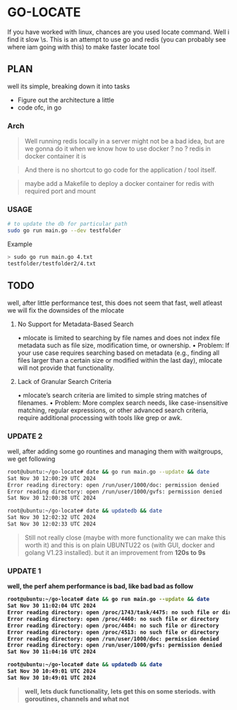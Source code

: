# GO-LOCATE

If you have worked with linux, chances are you used locate command. Well i find it slow \s. This is an attempt to use go and redis (you can probably see where iam going with this) to make faster locate tool

## PLAN

well its simple, breaking down it into tasks

- Figure out the architecture a little
- code ofc, in go

### Arch
> Well running redis locally in a server might not be a bad idea, but are we gonna do it when we know how to use docker ? no ? redis in docker container it is

> And there is no shortcut to go code for the application / tool itself.

> maybe add a Makefile to deploy a docker container for redis with required port and mount

### USAGE

```bash
# to update the db for particular path
sudo go run main.go --dev testfolder 
```
Example
```bash
> sudo go run main.go 4.txt
testfolder/testfolder2/4.txt
```

## TODO 

well, after little performance test, this does not seem that fast, well atleast we will fix the downsides of the mlocate

1. No Support for Metadata-Based Search

	•	mlocate is limited to searching by file names and does not index file metadata such as file size, modification time, or ownership.
	•	Problem: If your use case requires searching based on metadata (e.g., finding all files larger than a certain size or modified within the last day), mlocate will not provide that functionality.

2. Lack of Granular Search Criteria

	•	mlocate’s search criteria are limited to simple string matches of filenames.
	•	Problem: More complex search needs, like case-insensitive matching, regular expressions, or other advanced search criteria, require additional processing with tools like grep or awk.


### UPDATE 2
well, after adding some go rountines and managing them with waitgroups, we get following
```bash
root@ubuntu:~/go-locate# date && go run main.go --update && date
Sat Nov 30 12:00:29 UTC 2024
Error reading directory: open /run/user/1000/doc: permission denied
Error reading directory: open /run/user/1000/gvfs: permission denied
Sat Nov 30 12:00:38 UTC 2024

root@ubuntu:~/go-locate# date && updatedb && date
Sat Nov 30 12:02:32 UTC 2024
Sat Nov 30 12:02:33 UTC 2024
```
> Still not really close (maybe with more functionality we can make this worth it) and this is on plain UBUNTU22 os (with GUI, docker and golang V1.23 installed).
but it an improvement from <b>120s<b> to <b>9s<b> 


### UPDATE 1
well, the perf ahem performance is bad, like bad bad as follow
```bash
root@ubuntu:~/go-locate# date && go run main.go --update && date
Sat Nov 30 11:02:04 UTC 2024
Error reading directory: open /proc/1743/task/4475: no such file or directory
Error reading directory: open /proc/4460: no such file or directory
Error reading directory: open /proc/4484: no such file or directory
Error reading directory: open /proc/4513: no such file or directory
Error reading directory: open /run/user/1000/doc: permission denied
Error reading directory: open /run/user/1000/gvfs: permission denied
Sat Nov 30 11:04:16 UTC 2024

root@ubuntu:~/go-locate# date && updatedb && date
Sat Nov 30 10:49:01 UTC 2024
Sat Nov 30 10:49:01 UTC 2024
```

> well, lets duck functionality, lets get this on some steriods. with goroutines, channels and what not

